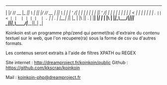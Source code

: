   _  __ ____  _____  _   _  _  _  ____  _____  _   _
 | |/ // __ \|_   _|| \ | || |/ // __ \|_   _|| \ | |
 | ' /| |  | | | |  |  \| || ' /| |  | | | |  |  \| |
 |  < | |  | | | |  | . ` ||  < | |  | | | |  | . ` |
 | . \| |__| |_| |_ | |\  || . \| |__| |_| |_ | |\  |
 |_|\_\\____/|_____||_| \_||_|\_\\____/|_____||_| \_|   
   

Koinkoin est un programme php/zend qui permet(tra) d'extraire du contenu textuel sur le web,
que l'on recupere(ra) sous la forme de csv ou d'autres formats.

Les contenus seront extraits à l'aide de filtres XPATH ou REGEX

Site internet   : http://dreamproject.fr/koinkoin/public
Github          : https://github.com/kkscrap/koinkoin

Mail            : koinkoin-php@dreamproject.fr
